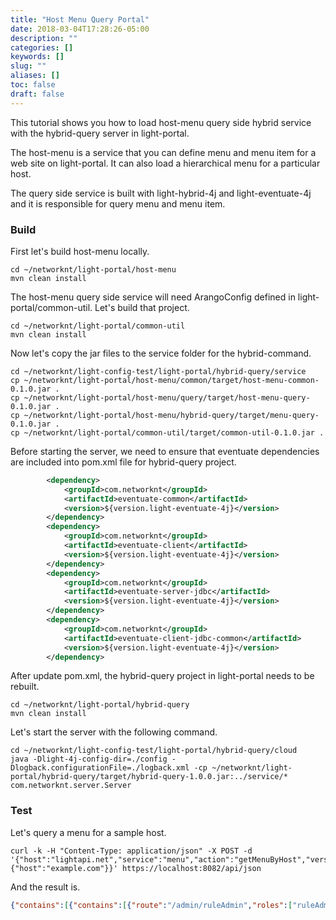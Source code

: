```yaml
---
title: "Host Menu Query Portal"
date: 2018-03-04T17:28:26-05:00
description: ""
categories: []
keywords: []
slug: ""
aliases: []
toc: false
draft: false
---
```


This tutorial shows you how to load host-menu query side hybrid service with the hybrid-query
server in light-portal.

The host-menu is a service that you can define menu and menu item for a web site on light-portal.
It can also load a hierarchical menu for a particular host. 

The query side service is built with light-hybrid-4j and light-eventuate-4j and it is responsible
for query menu and menu item.

### Build

First let's build host-menu locally. 

```
cd ~/networknt/light-portal/host-menu
mvn clean install

``` 

The host-menu query side service will need ArangoConfig defined in light-portal/common-util.
Let's build that project.

```
cd ~/networknt/light-portal/common-util
mvn clean install
```

Now let's copy the jar files to the service folder for the hybrid-command. 

```
cd ~/networknt/light-config-test/light-portal/hybrid-query/service
cp ~/networknt/light-portal/host-menu/common/target/host-menu-common-0.1.0.jar .
cp ~/networknt/light-portal/host-menu/query/target/host-menu-query-0.1.0.jar .
cp ~/networknt/light-portal/host-menu/hybrid-query/target/menu-query-0.1.0.jar .
cp ~/networknt/light-portal/common-util/target/common-util-0.1.0.jar .
``` 

Before starting the server, we need to ensure that eventuate dependencies are included into
pom.xml file for hybrid-query project. 

```xml
        <dependency>
            <groupId>com.networknt</groupId>
            <artifactId>eventuate-common</artifactId>
            <version>${version.light-eventuate-4j}</version>
        </dependency>
        <dependency>
            <groupId>com.networknt</groupId>
            <artifactId>eventuate-client</artifactId>
            <version>${version.light-eventuate-4j}</version>
        </dependency>
        <dependency>
            <groupId>com.networknt</groupId>
            <artifactId>eventuate-server-jdbc</artifactId>
            <version>${version.light-eventuate-4j}</version>
        </dependency>
        <dependency>
            <groupId>com.networknt</groupId>
            <artifactId>eventuate-client-jdbc-common</artifactId>
            <version>${version.light-eventuate-4j}</version>
        </dependency>

```

After update pom.xml, the hybrid-query project in light-portal needs to be rebuilt. 

```
cd ~/networknt/light-portal/hybrid-query
mvn clean install
```

Let's start the server with the following command.

```
cd ~/networknt/light-config-test/light-portal/hybrid-query/cloud
java -Dlight-4j-config-dir=./config -Dlogback.configurationFile=./logback.xml -cp ~/networknt/light-portal/hybrid-query/target/hybrid-query-1.0.0.jar:../service/* com.networknt.server.Server
```

### Test

Let's query a menu for a sample host. 

```
curl -k -H "Content-Type: application/json" -X POST -d '{"host":"lightapi.net","service":"menu","action":"getMenuByHost","version":"0.1.0","data":{"host":"example.com"}}' https://localhost:8082/api/json
```


And the result is.

```json
{"contains":[{"contains":[{"route":"/admin/ruleAdmin","roles":["ruleAdmin","admin","owner"],"_rev":"_WdLhKSy--_","entityId":"e12","_id":"menuItem/12","label":"Rule Admin","_key":"12"},{"route":"/admin/formAdmin","roles":["formAdmin","admin","owner"],"_rev":"_WdLhKV6--_","entityId":"e13","_id":"menuItem/13","label":"Form Admin","_key":"13"},{"route":"/admin/hostAdmin","roles":["admin","owner"],"_rev":"_WdLhKQy--_","entityId":"e11","_id":"menuItem/11","label":"Host Admin","_key":"11"}],"route":"/admin","roles":["admin","owner"],"_rev":"_WdLhKX2--_","entityId":"e1","_id":"menuItem/1","label":"admin","_key":"1"},{"route":"/login","roles":["user"],"_rev":"_WdLhKha--_","entityId":"e2","_id":"menuItem/2","label":"login","_key":"2"},{"route":"/logout","roles":["user"],"_rev":"_WdLhKjW--_","entityId":"e3","_id":"menuItem/3","label":"logout","_key":"3"}],"_rev":"_WdLhKlO--_","description":"example site","entityId":"e1","_id":"menu/example.com","_key":"example.com"}
```
